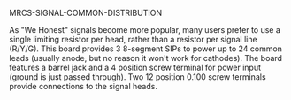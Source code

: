  MRCS-SIGNAL-COMMON-DISTRIBUTION

 As "We Honest" signals become more popular, many users prefer to use a single limiting resistor per head, rather than a resistor per signal line (R/Y/G). This board provides 3 8-segment SIPs to 
 power up to 24 common leads (usually anode, but no reason it won't work for cathodes). The board features a barrel jack and a 4 position screw terminal for power input (ground is just passed through).
 Two 12 position 0.100 screw terminals provide connections to the signal heads.
